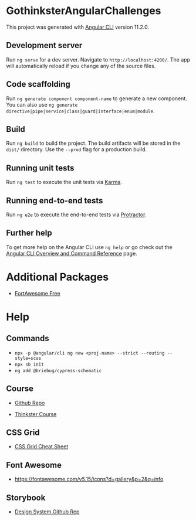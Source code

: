 # GothinksterAngularChallenges

This project was generated with [Angular CLI](https://github.com/angular/angular-cli) version 11.2.0.

## Development server

Run `ng serve` for a dev server. Navigate to `http://localhost:4200/`. The app will automatically reload if you change any of the source files.

## Code scaffolding

Run `ng generate component component-name` to generate a new component. You can also use `ng generate directive|pipe|service|class|guard|interface|enum|module`.

## Build

Run `ng build` to build the project. The build artifacts will be stored in the `dist/` directory. Use the `--prod` flag for a production build.

## Running unit tests

Run `ng test` to execute the unit tests via [Karma](https://karma-runner.github.io).

## Running end-to-end tests

Run `ng e2e` to execute the end-to-end tests via [Protractor](http://www.protractortest.org/).

## Further help

To get more help on the Angular CLI use `ng help` or go check out the [Angular CLI Overview and Command Reference](https://angular.io/cli) page.

# Additional Packages

- [FortAwesome Free](https://www.npmjs.com/package/@fortawesome/fontawesome-free)

# Help

## Commands

- `npx -p @angular/cli ng new <proj-name> --strict --routing --style=scss`
- `npx sb init`
- `ng add @briebug/cypress-schematic`

## Course

- [Github Repo](https://github.com/PizzaPokerGuy/100-angular-challenges/tree/master/src/app/components)

- [Thinkster Course](https://thinkster.io/tutorials/100-angular-challenge-challenges)

## CSS Grid

- [CSS Grid Cheat Sheet](https://grid.malven.co/)

## Font Awesome

- https://fontawesome.com/v5.15/icons?d=gallery&p=2&q=info

## Storybook

- [Design System Github Rep](https://github.com/storybookjs/design-system/blob/master/src/Intro.stories.mdx)
